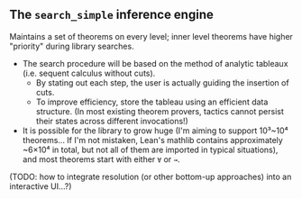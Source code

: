## The `search_simple` inference engine

Maintains a set of theorems on every level; inner level theorems have higher "priority" during library searches.

- The search procedure will be based on the method of analytic tableaux (i.e. sequent calculus without cuts).
  - By stating out each step, the user is actually guiding the insertion of cuts.
  - To improve efficiency, store the tableau using an efficient data structure. (In most existing theorem provers, tactics cannot persist their states across different invocations!)
- It is possible for the library to grow huge (I'm aiming to support 10³~10⁴ theorems... If I'm not mistaken, Lean's mathlib contains approximately ~6×10⁴ in total, but not all of them are imported in typical situations), and most theorems start with either `∀` or `→`.

(TODO: how to integrate resolution (or other bottom-up approaches) into an interactive UI...?)
